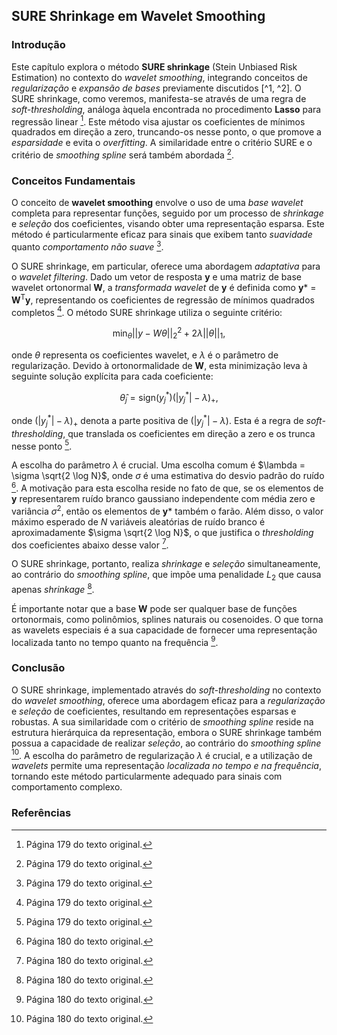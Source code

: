 ## SURE Shrinkage em Wavelet Smoothing

### Introdução
Este capítulo explora o método **SURE shrinkage** (Stein Unbiased Risk Estimation) no contexto do *wavelet smoothing*, integrando conceitos de *regularização* e *expansão de bases* previamente discutidos [^1, ^2]. O SURE shrinkage, como veremos, manifesta-se através de uma regra de *soft-thresholding*, análoga àquela encontrada no procedimento **Lasso** para regressão linear [^41]. Este método visa ajustar os coeficientes de mínimos quadrados em direção a zero, truncando-os nesse ponto, o que promove a *esparsidade* e evita o *overfitting*. A similaridade entre o critério SURE e o critério de *smoothing spline* será também abordada [^41].

### Conceitos Fundamentais

O conceito de **wavelet smoothing** envolve o uso de uma *base wavelet* completa para representar funções, seguido por um processo de *shrinkage* e *seleção* dos coeficientes, visando obter uma representação esparsa. Este método é particularmente eficaz para sinais que exibem tanto *suavidade* quanto *comportamento não suave* [^41].

O SURE shrinkage, em particular, oferece uma abordagem *adaptativa* para o *wavelet filtering*. Dado um vetor de resposta **y** e uma matriz de base wavelet ortonormal **W**, a *transformada wavelet* de **y** é definida como **y*** = **W**<sup>T</sup>**y**, representando os coeficientes de regressão de mínimos quadrados completos [^41]. O método SURE shrinkage utiliza o seguinte critério:

$$
\min_{\theta} ||y - W\theta||_2^2 + 2\lambda ||\theta||_1,
$$

onde $\theta$ representa os coeficientes wavelet, e $\lambda$ é o parâmetro de regularização. Devido à ortonormalidade de **W**, esta minimização leva à seguinte solução explícita para cada coeficiente:

$$
\hat{\theta}_j = \text{sign}(y_j^*) (|y_j^*| - \lambda)_+,
$$

onde $(|y_j^*| - \lambda)_+$ denota a parte positiva de $(|y_j^*| - \lambda)$. Esta é a regra de *soft-thresholding*, que translada os coeficientes em direção a zero e os trunca nesse ponto [^41].

A escolha do parâmetro $\lambda$ é crucial. Uma escolha comum é $\lambda = \sigma \sqrt{2 \log N}$, onde $\sigma$ é uma estimativa do desvio padrão do ruído [^42]. A motivação para esta escolha reside no fato de que, se os elementos de **y** representarem ruído branco gaussiano independente com média zero e variância $\sigma^2$, então os elementos de **y*** também o farão. Além disso, o valor máximo esperado de *N* variáveis aleatórias de ruído branco é aproximadamente $\sigma \sqrt{2 \log N}$, o que justifica o *thresholding* dos coeficientes abaixo desse valor [^42].

O SURE shrinkage, portanto, realiza *shrinkage* e *seleção* simultaneamente, ao contrário do *smoothing spline*, que impõe uma penalidade $L_2$ que causa apenas *shrinkage* [^42].

É importante notar que a base **W** pode ser qualquer base de funções ortonormais, como polinômios, splines naturais ou cosenoides. O que torna as wavelets especiais é a sua capacidade de fornecer uma representação localizada tanto no tempo quanto na frequência [^42].

### Conclusão
O SURE shrinkage, implementado através do *soft-thresholding* no contexto do *wavelet smoothing*, oferece uma abordagem eficaz para a *regularização* e *seleção* de coeficientes, resultando em representações esparsas e robustas. A sua similaridade com o critério de *smoothing spline* reside na estrutura hierárquica da representação, embora o SURE shrinkage também possua a capacidade de realizar *seleção*, ao contrário do *smoothing spline* [^42]. A escolha do parâmetro de regularização $\lambda$ é crucial, e a utilização de *wavelets* permite uma representação *localizada no tempo e na frequência*, tornando este método particularmente adequado para sinais com comportamento complexo.

### Referências
[^1]: Seção 5.1 do texto original.
[^2]: Seção 5.2 do texto original.
[^41]: Página 179 do texto original.
[^42]: Página 180 do texto original.
<!-- END -->
